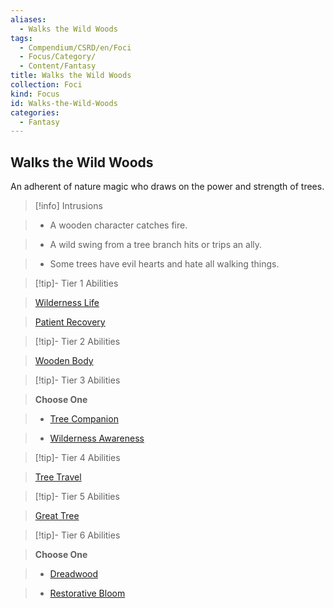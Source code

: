 ```yaml
---
aliases:
  - Walks the Wild Woods
tags:
  - Compendium/CSRD/en/Foci
  - Focus/Category/
  - Content/Fantasy
title: Walks the Wild Woods
collection: Foci
kind: Focus
id: Walks-the-Wild-Woods
categories:
  - Fantasy
---
```

## Walks the Wild Woods    
An adherent of nature magic who draws on the power and strength of trees.    
  
>[!info] Intrusions    
>- A wooden character catches fire.    
>- A wild swing from a tree branch hits or trips an ally.    
>- Some trees have evil hearts and hate all walking things.    
  
  
>[!tip]- Tier 1 Abilities    
> [Wilderness Life](Wilderness-Life.md)    
> [Patient Recovery](Patient-Recovery.md)    
  
  
>[!tip]- Tier 2 Abilities    
> [Wooden Body](Wooden-Body.md)    
  
  
>[!tip]- Tier 3 Abilities    
> **Choose One**    
>- [Tree Companion](Tree-Companion.md)    
>- [Wilderness Awareness](Wilderness-Awareness.md)    
  
  
>[!tip]- Tier 4 Abilities    
> [Tree Travel](Tree-Travel.md)    
  
  
>[!tip]- Tier 5 Abilities    
> [Great Tree](Great-Tree.md)    
  
  
>[!tip]- Tier 6 Abilities    
> **Choose One**    
>- [Dreadwood](Dreadwood.md)    
>- [Restorative Bloom](Restorative-Bloom.md)
